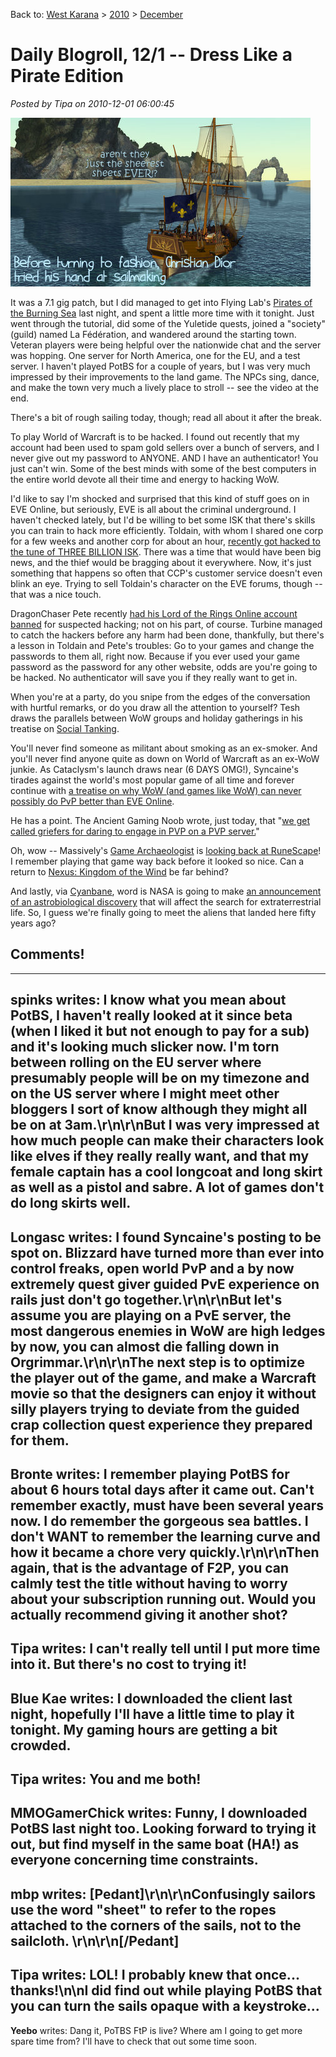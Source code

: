 Back to: [West Karana](/posts/westkarana.md) > [2010](/posts/2010/westkarana.md) > [December](./westkarana.md)
# Daily Blogroll, 12/1 -- Dress Like a Pirate Edition

*Posted by Tipa on 2010-12-01 06:00:45*

![](../../../uploads/2010/11/potbs-2010-11-30-19-08-45-94.jpg "What's up with those sails?")

It was a 7.1 gig patch, but I did managed to get into Flying Lab's [Pirates of the Burning Sea](http://www.burningsea.com/page/home) last night, and spent a little more time with it tonight. Just went through the tutorial, did some of the Yuletide quests, joined a "society" (guild) named La Fédération, and wandered around the starting town. Veteran players were being helpful over the nationwide chat and the server was hopping. One server for North America, one for the EU, and a test server. I haven't played PotBS for a couple of years, but I was very much impressed by their improvements to the land game. The NPCs sing, dance, and make the town very much a lively place to stroll -- see the video at the end.

There's a bit of rough sailing today, though; read all about it after the break.


To play World of Warcraft is to be hacked. I found out recently that my account had been used to spam gold sellers over a bunch of servers, and I never give out my password to ANYONE. AND I have an authenticator! You just can't win. Some of the best minds with some of the best computers in the entire world devote all their time and energy to hacking WoW.

I'd like to say I'm shocked and surprised that this kind of stuff goes on in EVE Online, but seriously, EVE is all about the criminal underground. I haven't checked lately, but I'd be willing to bet some ISK that there's skills you can train to hack more efficiently. Toldain, with whom I shared one corp for a few weeks and another corp for about an hour, [recently got hacked to the tune of THREE BILLION ISK](http://toldaintalks.blogspot.com/2010/11/hack-update.html). There was a time that would have been big news, and the thief would be bragging about it everywhere. Now, it's just something that happens so often that CCP's customer service doesn't even blink an eye. Trying to sell Toldain's character on the EVE forums, though -- that was a nice touch.

DragonChaser Pete recently [had his Lord of the Rings Online account banned](http://dragonchasers.com/2010/11/30/lotro-hacked/) for suspected hacking; not on his part, of course. Turbine managed to catch the hackers before any harm had been done, thankfully, but there's a lesson in Toldain and Pete's troubles: Go to your games and change the passwords to them all, right now. Because if you ever used your game password as the password for any other website, odds are you're going to be hacked. No authenticator will save you if they really want to get in.

When you're at a party, do you snipe from the edges of the conversation with hurtful remarks, or do you draw all the attention to yourself? Tesh draws the parallels between WoW groups and holiday gatherings in his treatise on [Social Tanking](http://tishtoshtesh.wordpress.com/2010/11/30/social-tanking/).

You'll never find someone as militant about smoking as an ex-smoker. And you'll never find anyone quite as down on World of Warcraft as an ex-WoW junkie. As Cataclysm's launch draws near (6 DAYS OMG!), Syncaine's tirades against the world's most popular game of all time and forever continue with [a treatise on why WoW (and games like WoW) can never possibly do PvP better than EVE Online](http://syncaine.wordpress.com/2010/11/30/it-seems-much-easier-to-make-interesting-sandbox-pvp-content-then-it-is-to-maintain-and-create-pve-treadmill-content/). 

He has a point. The Ancient Gaming Noob wrote, just today, that "[we get called griefers for daring to engage in PVP on a PVP server.](http://tagn.wordpress.com/2010/11/30/november-in-review-5/)"

Oh, wow -- Massively's [Game Archaeologist](http://biobreak.wordpress.com/) is [looking back at RuneScape](http://massively.joystiq.com/2010/11/30/the-game-archaeologist-and-the-forbidden-runescape-the-highligh/)! I remember playing that game way back before it looked so nice. Can a return to [Nexus: Kingdom of the Wind](http://www.nexustk.com/) be far behind? 

And lastly, via [Cyanbane](http://www.cyanbane.com/post/1986851737/nasa-will-hold-a-news-conference-at-2-p-m-est-on), word is NASA is going to make [an announcement of an astrobiological discovery](http://www.nasa.gov/home/hqnews/2010/nov/HQ_M10-167_Astrobiology.html) that will affect the search for extraterrestrial life. So, I guess we're finally going to meet the aliens that landed here fifty years ago?



## Comments!
---
**spinks** writes: I know what you mean about PotBS, I haven't really looked at it since beta (when I liked it but not enough to pay for a sub) and it's looking much slicker now. I'm torn between rolling on the EU server where presumably people will be on my timezone and on the US server where I might meet other bloggers I sort of know although they might all be on at 3am.\r\n\r\nBut I was very impressed at how much people can make their characters look like elves if they really really want, and that my female captain has a cool longcoat and long skirt as well as a pistol and sabre. A lot of games don't do long skirts well.
---
**Longasc** writes: I found Syncaine's posting to be spot on. Blizzard have turned more than ever into control freaks, open world PvP and a by now extremely quest giver guided PvE experience on rails just don't go together.\r\n\r\nBut let's assume you are playing on a PvE server, the most dangerous enemies in WoW are high ledges by now, you can almost die falling down in Orgrimmar.\r\n\r\nThe next step is to optimize the player out of the game, and make a Warcraft movie so that the designers can enjoy it without silly players trying to deviate from the guided crap collection quest experience they prepared for them.
---
**Bronte** writes: I remember playing PotBS for about 6 hours total days after it came out. Can't remember exactly, must have been several years now. I do remember the gorgeous sea battles. I don't WANT to remember the learning curve and how it became a chore very quickly.\r\n\r\nThen again, that is the advantage of F2P, you can calmly test the title without having to worry about your subscription running out. Would you actually recommend giving it another shot?
---
**Tipa** writes: I can't really tell until I put more time into it. But there's no cost to trying it!
---
**Blue Kae** writes: I downloaded the client last night, hopefully I'll have a little time to play it tonight. My gaming hours are getting a bit crowded.
---
**Tipa** writes: You and me both!
---
**MMOGamerChick** writes: Funny, I downloaded PotBS last night too. Looking forward to trying it out, but find myself in the same boat (HA!) as everyone concerning time constraints.
---
**mbp** writes: [Pedant]\r\n\r\nConfusingly sailors use the word "sheet" to refer to the ropes attached to the corners of the sails, not to the sailcloth. \r\n\r\n[/Pedant]
---
**Tipa** writes: LOL! I probably knew that once... thanks!\n\nI did find out while playing PotBS that you can turn the sails opaque with a keystroke...
---
**Yeebo** writes: Dang it, PoTBS FtP is live?  Where am I going to get more spare time from?  I'll have to check that out some time soon.
